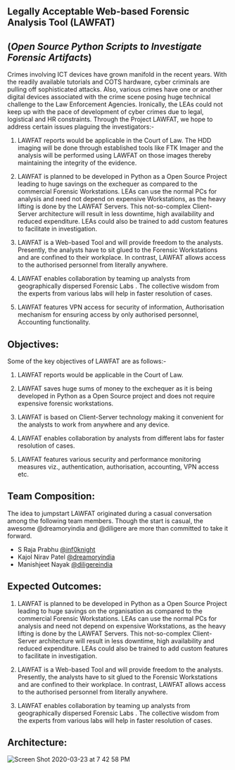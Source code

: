 ## Legally Acceptable Web-based Forensic Analysis Tool (LAWFAT)
## (*Open Source Python Scripts to Investigate Forensic Artifacts*)

Crimes involving ICT devices have grown manifold in the recent years. With the readily available tutorials and COTS hardware, cyber criminals are pulling off sophisticated attacks. Also, various crimes have one or another digital devices associated with the crime scene posing huge technical challenge to the Law Enforcement Agencies. Ironically, the LEAs could not keep up with the pace of development of cyber crimes due to legal, logistical and HR constraints. Through the Project LAWFAT, we hope to address certain issues plaguing the investigators:-

1.	LAWFAT reports would be applicable in the Court of Law. The HDD imaging will be done through established tools like FTK Imager and the analysis will be performed using LAWFAT on those images thereby maintaining the integrity of the evidence.

2.  LAWFAT is planned to be developed in Python as a Open Source Project leading to huge savings on the exchequer as compared to the commercial Forensic Workstations. LEAs can use the normal PCs for analysis and need not depend on expensive Workstations, as the heavy lifting is done by the LAWFAT Servers. This not-so-complex Client-Server architecture will result in less downtime, high availability and reduced expenditure. LEAs could also be trained to add custom features to facilitate in investigation.

3.	LAWFAT is a Web-based Tool and will provide freedom to the analysts. Presently, the analysts have to sit glued to the Forensic Workstations and are confined to their workplace. In contrast, LAWFAT allows access to the authorised personnel from literally anywhere.

4.	LAWFAT enables collaboration by teaming up analysts from geographically dispersed Forensic Labs . The collective wisdom from the experts from various labs will help in faster resolution of cases. 

5.	LAWFAT features VPN access for security of information, Authorisation mechanism for ensuring access by only authorised personnel, Accounting functionality.

## Objectives:

Some of the key objectives of LAWFAT are as follows:-

1.   LAWFAT reports would be applicable in the Court of Law.

2.   LAWFAT saves huge sums of money to the exchequer as it is being developed in Python as a Open Source project and does not require expensive forensic workstations.

3.   LAWFAT is based on Client-Server technology making it convenient for the analysts to work from anywhere and any device.

4.   LAWFAT enables collaboration by analysts from different labs for faster resolution of cases.

5.   LAWFAT features various security and performance monitoring measures viz., authentication, authorisation, accounting, VPN access etc.

## Team Composition:
The idea to jumpstart LAWFAT originated during a casual conversation among the following team members. Though the start is casual, the awesome @dreamoryindia and @diligere are more than committed to take it forward. 

- S Raja Prabhu [@inf0knight](https://twitter.com/inf0knight)
- Kajol Nirav Patel [@dreamoryindia](https://twitter.com/dreamoryindia)
- Manishjeet Nayak [@diligereindia](https://twitter.com/diligereindia)

## Expected Outcomes:

1.   LAWFAT is planned to be developed in Python as a Open Source Project leading to huge savings on the organisation as compared to the commercial Forensic Workstations. LEAs can use the normal PCs for analysis and need not depend on expensive Workstations, as the heavy lifting is done by the LAWFAT Servers. This not-so-complex Client-Server architecture will result in less downtime, high availability and reduced expenditure. LEAs could also be trained to add custom features to facilitate in investigation.

2.   LAWFAT is a Web-based Tool and will provide freedom to the analysts. Presently, the analysts have to sit glued to the Forensic Workstations and are confined to their workplace. In contrast, LAWFAT allows access to the authorised personnel from literally anywhere.

3.   LAWFAT enables collaboration by teaming up analysts from geographically dispersed Forensic Labs . The collective wisdom from the experts from various labs will help in faster resolution of cases. 

## Architecture:

![Screen Shot 2020-03-23 at 7 42 58 PM](https://user-images.githubusercontent.com/47718912/77326472-df016800-6d3f-11ea-9b99-b97f7ae478bb.png)
